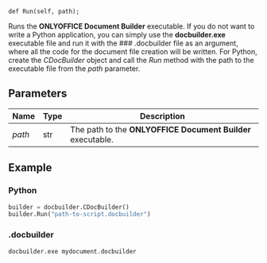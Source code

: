 `def Run(self, path);`

Runs the **ONLYOFFICE Document Builder** executable. If you do not want to write a Python application, you can simply use the **docbuilder.exe** executable file and run it with the ### .docbuilder file as an argument, where all the code for the document file creation will be written. For Python, create the *CDocBuilder* object and call the *Run* method with the path to the executable file from the *path* parameter.

## Parameters

| Name   | Type | Description                                                 |
| ------ | ---- | ----------------------------------------------------------- |
| *path* | str  | The path to the **ONLYOFFICE Document Builder** executable. |

## Example

### Python

``` py
builder = docbuilder.CDocBuilder()
builder.Run("path-to-script.docbuilder")
```

### .docbuilder

```sh
docbuilder.exe mydocument.docbuilder
```
